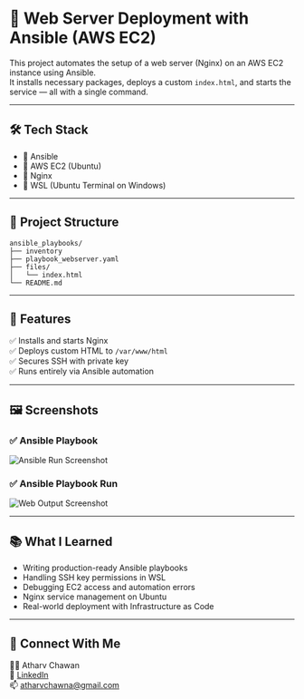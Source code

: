 # 🔧 Web Server Deployment with Ansible (AWS EC2)

This project automates the setup of a web server (Nginx) on an AWS EC2 instance using Ansible.  
It installs necessary packages, deploys a custom `index.html`, and starts the service — all with a single command.

---

## 🛠 Tech Stack

- 🔹 Ansible
- 🔹 AWS EC2 (Ubuntu)
- 🔹 Nginx
- 🔹 WSL (Ubuntu Terminal on Windows)

---

## 📁 Project Structure

```
ansible_playbooks/
├── inventory
├── playbook_webserver.yaml
├── files/
│   └── index.html
└── README.md
```

---

## 🚀 Features

✅ Installs and starts Nginx  
✅ Deploys custom HTML to `/var/www/html`  
✅ Secures SSH with private key  
✅ Runs entirely via Ansible automation

---

## 🖼 Screenshots

### ✅ Ansible Playbook 
![Ansible Run Screenshot](https://github.com/user-attachments/assets/ae70a63c-0cf1-4601-bcfd-cb04cfbeeea7)

### ✅ Ansible Playbook Run
![Web Output Screenshot](https://github.com/user-attachments/assets/ae70a63c-0cf1-4601-bcfd-cb04cfbeeea7)


---

## 📚 What I Learned

- Writing production-ready Ansible playbooks
- Handling SSH key permissions in WSL
- Debugging EC2 access and automation errors
- Nginx service management on Ubuntu
- Real-world deployment with Infrastructure as Code

---

## 🔗 Connect With Me

👨‍💻 Atharv Chawan  
🔗 [LinkedIn](https://www.linkedin.com/in/atharv-chawan-ab01152a7/)  
📫 atharvchawna@gmail.com  
